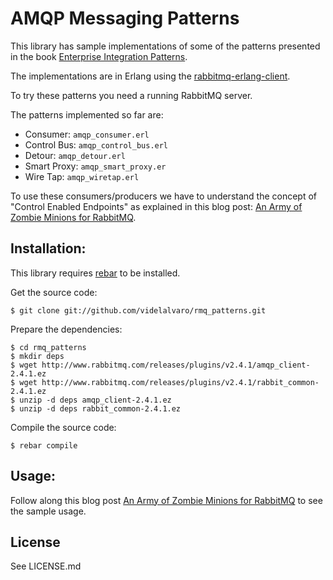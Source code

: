 # AMQP Messaging Patterns #

This library has sample implementations of some of the patterns presented in the book [Enterprise Integration Patterns](http://www.eaipatterns.com/).

The implementations are in Erlang using the [rabbitmq-erlang-client](http://www.rabbitmq.com/erlang-client-user-guide.html).

To try these patterns you need a running RabbitMQ server.

The patterns implemented so far are:

- Consumer: `amqp_consumer.erl`
- Control Bus: `amqp_control_bus.erl`
- Detour: `amqp_detour.erl`
- Smart Proxy: `amqp_smart_proxy.er`
- Wire Tap: `amqp_wiretap.erl`

To use these consumers/producers we have to understand the concept of "Control Enabled Endpoints" as explained in this blog post: [An Army of Zombie Minions for RabbitMQ](http://videlalvaro.github.com/2011/04/an-army-of-minions-for-rabbitmq.html).

## Installation: ##

This library requires [rebar](https://github.com/basho/rebar) to be installed.

Get the source code:

    $ git clone git://github.com/videlalvaro/rmq_patterns.git

Prepare the dependencies:

    $ cd rmq_patterns
    $ mkdir deps
    $ wget http://www.rabbitmq.com/releases/plugins/v2.4.1/amqp_client-2.4.1.ez
    $ wget http://www.rabbitmq.com/releases/plugins/v2.4.1/rabbit_common-2.4.1.ez
    $ unzip -d deps amqp_client-2.4.1.ez
    $ unzip -d deps rabbit_common-2.4.1.ez

Compile the source code:

    $ rebar compile

## Usage: ##

Follow along this blog post [An Army of Zombie Minions for RabbitMQ](http://videlalvaro.github.com/2011/04/an-army-of-minions-for-rabbitmq.html) to see the sample usage.

## License ##

See LICENSE.md
